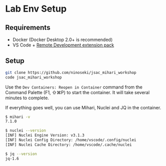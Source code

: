 # Lab Env Setup

## Requirements

- Docker (Docker Desktop 2.0+ is recommended)
- VS Code + [Remote Development extension pack](https://marketplace.visualstudio.com/items?itemName=ms-vscode-remote.vscode-remote-extensionpack)

## Setup

```bash
git clone https://github.com/ninoseki/jsac_mihari_workshop
code jsac_mihari_workshop
```

Use the `Dev Containers: Reopen in Container` command from the Command Palette (F1, ⇧⌘P) to start the container. It will take several minutes to complete.

If everything goes well, you can use Mihari, Nuclei and JQ in the container.

```bash
$ mihari -v
7.1.0

$ nuclei --version
[INF] Nuclei Engine Version: v3.1.3
[INF] Nuclei Config Directory: /home/vscode/.config/nuclei
[INF] Nuclei Cache Directory: /home/vscode/.cache/nuclei

$ jq --version
jq-1.6
```
